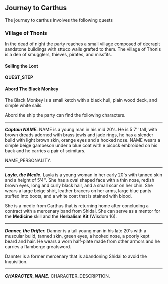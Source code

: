 ## Journey to Carthus
The journey to carthus involves the following quests

### Village of Thonis
In the dead of night the party reaches a small village composed of decrapit sandstone buildings with sttuco walls grafted to them. The village of Thonis is a den of smugglers, thieves, pirates, and missfits.

#### Selling the Loot

#### QUEST_STEP

#### Abord The Black Monkey
The Black Monkey is a small ketch with a black hull, plain wood deck, and simple white sails.

Abord the ship the party can find the following characters.
___
***Captain NAME.***
NAME is a young man in his mid 20's. He is 5'7'' tall, with brown dreads adorned with brass jewls and jade rings, he has a slender build with light brown skin, orange eyes and a hooked nose. NAME wears a simple beige gambeson under a blue coat with e picock embroided on his back and he carries a pair of scimitars.

NAME_PERSONALITY.

___
***Layla, the Medic.***
Layla is a young woman in her early 20's with tanned skin and a height of 5'4''. She has a oval shaped face with a thin nose, redish brown eyes, long and curly black hair, and a small scar on her chin. She wears a large beige shirt, leather bracers on her arms, large blue pants stuffed into boots, and a white coat that is stained with blood.

She is a medic from Carthus that is returning home after concluding a contract with a mercenary band from Shidai. She can serve as a mentor for the **Medicine** skill and the **Herbalism Kit** (Wisdom 16).

___
***Danner, the Drifter.***
Danner is a tall young man in his late 20's with a muscular build, tanned skin, green eyes, a hooked nose, a poorly kept beard and hair. He wears a worn half-plate made from other armors and he carries a flamberge greatsword.

Dannter is a former mercenary that is abandoning Shidai to avoid the Inquisition.

___
***CHARACTER_NAME.***
CHARACTER_DESCRIPTION.
